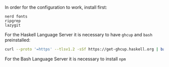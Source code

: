 In order for the configuration to work, install first:

```
nerd fonts
ripgrep
lazygit
```

For the Haskell Language Server it is necessary to have `ghcup` and `bash` preinstalled:

```sh
curl --proto '=https' --tlsv1.2 -sSf https://get-ghcup.haskell.org | bash
```

For the Bash Language Server it is necessary to install `npm`
